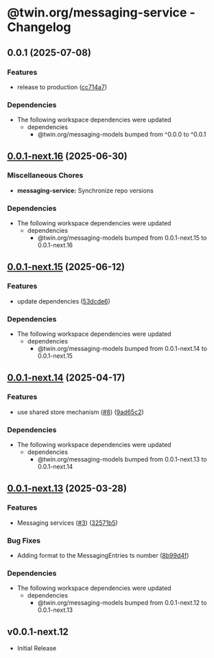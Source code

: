 # @twin.org/messaging-service - Changelog

## 0.0.1 (2025-07-08)


### Features

* release to production ([cc714a7](https://github.com/twinfoundation/messaging/commit/cc714a7e1db251ab8e1a158f7753387a56d60271))


### Dependencies

* The following workspace dependencies were updated
  * dependencies
    * @twin.org/messaging-models bumped from ^0.0.0 to ^0.0.1

## [0.0.1-next.16](https://github.com/twinfoundation/messaging/compare/messaging-service-v0.0.1-next.15...messaging-service-v0.0.1-next.16) (2025-06-30)


### Miscellaneous Chores

* **messaging-service:** Synchronize repo versions


### Dependencies

* The following workspace dependencies were updated
  * dependencies
    * @twin.org/messaging-models bumped from 0.0.1-next.15 to 0.0.1-next.16

## [0.0.1-next.15](https://github.com/twinfoundation/messaging/compare/messaging-service-v0.0.1-next.14...messaging-service-v0.0.1-next.15) (2025-06-12)


### Features

* update dependencies ([53dcde6](https://github.com/twinfoundation/messaging/commit/53dcde60d6efaee5957296f6d097cb97c0fb2f9d))


### Dependencies

* The following workspace dependencies were updated
  * dependencies
    * @twin.org/messaging-models bumped from 0.0.1-next.14 to 0.0.1-next.15

## [0.0.1-next.14](https://github.com/twinfoundation/messaging/compare/messaging-service-v0.0.1-next.13...messaging-service-v0.0.1-next.14) (2025-04-17)


### Features

* use shared store mechanism ([#8](https://github.com/twinfoundation/messaging/issues/8)) ([9ad65c2](https://github.com/twinfoundation/messaging/commit/9ad65c239ba77bb75604a1f6e51b975357f3228d))


### Dependencies

* The following workspace dependencies were updated
  * dependencies
    * @twin.org/messaging-models bumped from 0.0.1-next.13 to 0.0.1-next.14

## [0.0.1-next.13](https://github.com/twinfoundation/messaging/compare/messaging-service-v0.0.1-next.12...messaging-service-v0.0.1-next.13) (2025-03-28)


### Features

* Messaging services ([#3](https://github.com/twinfoundation/messaging/issues/3)) ([32571b5](https://github.com/twinfoundation/messaging/commit/32571b5abf5d3fc3b168074c23507e926c5d00b0))


### Bug Fixes

* Adding format to the MessagingEntries ts number ([8b99d4f](https://github.com/twinfoundation/messaging/commit/8b99d4f01c4f2b08da8d2affc1b9554fcb0d3690))


### Dependencies

* The following workspace dependencies were updated
  * dependencies
    * @twin.org/messaging-models bumped from 0.0.1-next.12 to 0.0.1-next.13

## v0.0.1-next.12

- Initial Release

